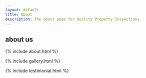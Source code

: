 ```yaml
---
layout: default
title: About
description: The about page for Quality Property Inspections.
---
```

<div>
   <!--::breadcrumb part start::-->
   <section class="breadcrumb blog_bg">
      <div class="container">
         <div class="row">
            <div class="col-lg-12">
               <div class="breadcrumb_iner">
                  <div class="breadcrumb_iner_item">
                     <h2>about us</h2>
                  </div>
               </div>
            </div>
         </div>
      </div>
   </section>
   <!--::breadcrumb part start::-->

   {% include about.html %}

   {% include gallery.html %}

   {% include testimonial.html %}

</div>